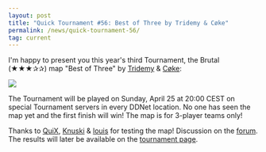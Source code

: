 ```yaml
---
layout: post
title: "Quick Tournament #56: Best of Three by Tridemy & Cøke"
permalink: /news/quick-tournament-56/
tag: current
---
```


I'm happy to present you this year's third Tournament, the Brutal (★★★✰✰) map "Best of Three" by [Tridemy](/mappers/Tridemy/) & [Cøke](/mappers/C-248-ke/):

[<img class="demo" src="/_uploads/Best_of_Three.png" />](//forum.ddnet.org/viewtopic.php?f=33&t=7131)

The Tournament will be played on Sunday, April 25 at 20:00 CEST on special Tournament servers in every DDNet location. No one has seen the map yet and the first finish will win! The map is for 3-player teams only!

Thanks to [QuiX](/mappers/QuiX/), [Knuski](/mappers/Knuski/) & [louis](/mappers/louis/) for testing the map! Discussion on the [forum](//forum.ddnet.org/viewtopic.php?f=33&t=7131). The results will later be available on the [tournament page](/tournaments/56/).
